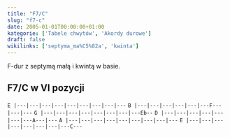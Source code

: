```yaml
---
title: "F7/C"
slug: "f7-c"
date: 2005-01-01T00:00:00+01:00
kategorie: ['Tabele chwytów', 'Akordy durowe']
draft: false
wikilinks: ['septyma_ma%C5%82a', 'kwinta']
---
```

F-dur z septymą małą<!-- link nie odnosił się do niczego --> i
kwintą<!-- link nie odnosił się do niczego --> w basie.

## F7/C w VI pozycji

`E |---|---|---|---|---|---|---|---|---`
`B |---|---|---|---|---|---F---|---|---`
`G |---|---|---|---|---|---|---|---Eb--`
`D |---|---|---|---|---|---|---A---|---`
`A |---|---|---|---|---|---|---|---|---`
`E |---|---|---|---|---|---|---|---C---`


